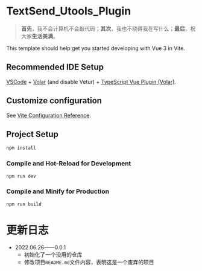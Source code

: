 # TextSend_Utools_Plugin

>**首先**，我不会计算机不会敲代码；**其次**，我也不晓得我在写什么；**最后**，祝大家**生活美满**。

This template should help get you started developing with Vue 3 in Vite.

## Recommended IDE Setup

[VSCode](https://code.visualstudio.com/) + [Volar](https://marketplace.visualstudio.com/items?itemName=Vue.volar) (and disable Vetur) + [TypeScript Vue Plugin (Volar)](https://marketplace.visualstudio.com/items?itemName=Vue.vscode-typescript-vue-plugin).

## Customize configuration

See [Vite Configuration Reference](https://vitejs.dev/config/).

## Project Setup

```sh
npm install
```

### Compile and Hot-Reload for Development

```sh
npm run dev
```

### Compile and Minify for Production

```sh
npm run build
```

# 更新日志

- 2022.06.26——0.0.1
  - 初始化了一个没用的仓库
  - 修改项目`README.md`文件内容，表明这是一个废弃的项目